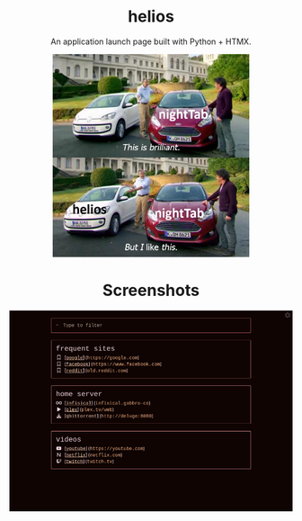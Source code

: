 <div align="center">

  # helios

An application launch page built with Python + HTMX.

<img src="./nighttab.jpg" width="350">



# Screenshots

![](./screenshot1.jpg)

</div>
